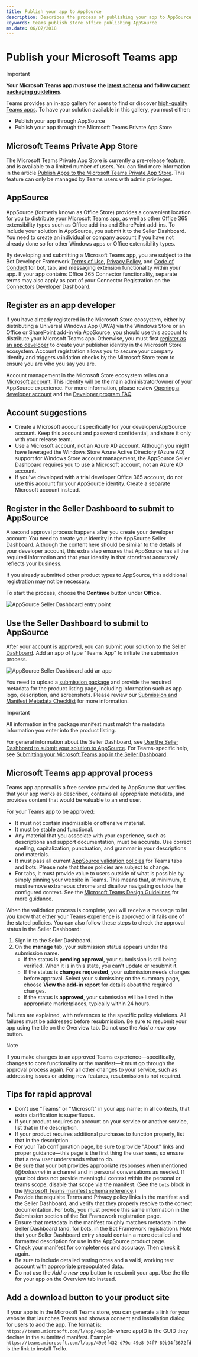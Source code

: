 ```yaml
---
title: Publish your app to AppSource
description: Describes the process of publishing your app to AppSource (formerly Office Store)
keywords: teams publish store office publishing AppSource
ms.date: 06/07/2018
---
```

# Publish your Microsoft Teams app

> [!IMPORTANT]
> **Your Microsoft Teams app *must* use the [latest schema](~/resources/schema/manifest-schema) and follow [current packaging guidelines](~/concepts/apps/apps-package).**

Teams provides an in-app gallery for users to find or discover [high-quality Teams apps](~/resources/design/overview). To have your solution available in this gallery, you must either:

* Publish your app through AppSource
* Publish your app through the Microsoft Teams Private App Store

## Microsoft Teams Private App Store

The Microsoft Teams Private App Store is currently a pre-release feature, and is available to a limited number of users. You can find more information in the article [Publish Apps to the Microsoft Teams Private App Store](https://docs.microsoft.com/en-us/MicrosoftTeams/private-app-store-teams). This feature can only be managed by Teams users with admin privileges.

## AppSource

AppSource (formerly known as Office Store) provides a convenient location for you to distribute your Microsoft Teams app, as well as other Office 365 extensibility types such as Office add-ins and SharePoint add-ins. To include your solution in AppSource, you submit it to the Seller Dashboard. You need to create an individual or company account if you have not already done so for other Windows apps or Office extensibility types.

By developing and submitting a Microsoft Teams app, you are subject to the Bot Developer Framework [Terms of Use](https://aka.ms/bf-terms), [Privacy Policy](https://aka.ms/bf-privacy), and [Code of Conduct](https://aka.ms/bf-conduct) for bot, tab, and messaging extension functionality within your app. If your app contains Office 365 Connector functionality, separate terms may also apply as part of your Connector Registration on the [Connectors Developer Dashboard](https://aka.ms/publishconnector).

## Register as an app developer

If you have already registered in the Microsoft Store ecosystem, either by distributing a Universal Windows App (UWA) via the Windows Store or an Office or SharePoint add-in via AppSource, you should use this account to distribute your Microsoft Teams app. Otherwise, you must first [register as an app developer](https://developer.microsoft.com/en-us/store/register) to create your publisher identity in the Microsoft Store ecosystem. Account registration allows you to secure your company identity and triggers validation checks by the Microsoft Store team to ensure you are who you say you are.

Account management in the Microsoft Store ecosystem relies on a [Microsoft account](https://account.microsoft.com/account). This identity will be the main administrator/owner of your AppSource experience. For more information, please review [Opening a developer account](https://docs.microsoft.com/en-us/windows/uwp/publish/opening-a-developer-account) and the [Developer program FAQ](https://developer.microsoft.com/en-us/store/register/faq).

## Account suggestions

* Create a Microsoft account specifically for your developer/AppSource account. Keep this account and password confidential, and share it only with your release team.
* Use a Microsoft account, not an Azure AD account. Although you might have leveraged the Windows Store Azure Active Directory (Azure AD) support for Windows Store account management, the AppSource Seller Dashboard requires you to use a Microsoft account, not an Azure AD account.
* If you've developed with a trial developer Office 365 account, do not use this account for your AppSource identity. Create a separate Microsoft account instead.

## Register in the Seller Dashboard to submit to AppSource

A second approval process happens after you create your developer account: You need to create your identity in the AppSource Seller Dashboard. Although the content here should be similar to the details of your developer account, this extra step ensures that AppSource has all the required information and that your identity in that storefront accurately reflects your business.

If you already submitted other product types to AppSource, this additional registration may not be necessary.

To start the process, choose the **Continue** button under **Office**.

![AppSource Seller Dashboard entry point](~/assets/images/submission/sellerdashboardofficeentry.png)

## Use the Seller Dashboard to submit to AppSource

After your account is approved, you can submit your solution to the [Seller Dashboard](http://go.microsoft.com/fwlink/?LinkId=248605). Add an app of type "Teams App" to initiate the submission process.

![AppSource Seller Dashboard add an app](~/assets/images/submission/sellerdashboardaddapp.png)

You need to upload a [submission package](~/concepts/apps/apps-package) and provide the required metadata for the product listing page, including information such as app logo, description, and screenshots. Please review our [Submission and Manifest Metadata Checklist](~/publishing/office-store-checklist) for more information.

> [!IMPORTANT]
> All information in the package manifest must match the metadata information you enter into the product listing.

For general information about the Seller Dashboard, see [Use the Seller Dashboard to submit your solution to AppSource](https://dev.office.com/officestore/docs/use-the-seller-dashboard-to-submit-to-the-office-store). For Teams-specific help, see [Submitting your Microsoft Teams app in the Seller Dashboard](~/publishing/office-store-guidance).

## Microsoft Teams app approval process

Teams app approval is a free service provided by AppSource that verifies that your app works as described, contains all appropriate metadata, and provides content that would be valuable to an end user.

For your Teams app to be approved:

* It must not contain inadmissible or offensive material.
* It must be stable and functional.
* Any material that you associate with your experience, such as descriptions and support documentation, must be accurate. Use correct spelling, capitalization, punctuation, and grammar in your descriptions and materials.
* It must pass all current [AppSource validation policies](https://dev.office.com/officestore/docs/validation-policies) for Teams tabs and bots. Please note that these policies are subject to change.
* For tabs, it must provide value to users outside of what is possible by simply pinning your website in Teams. This means that, at minimum, it must remove extraneous chrome and disallow navigating outside the configured context. See the [Microsoft Teams Design Guidelines](https://aka.ms/microsoftteamsdesignguidelines) for more guidance.

When the validation process is complete, you will receive a message to let you know that either your Teams experience is approved or it fails one of the stated policies. You can also follow these steps to check the approval status in the Seller Dashboard:

1. Sign in to the Seller Dashboard.
2. On the **manage** tab, your submission status appears under the submission name.
   * If the status is **pending approval**, your submission is still being verified. When it is in this state, you can't update or resubmit it.
   * If the status is **changes requested**, your submission needs changes before approval. Select your submission; on the summary page, choose **View the add-in report** for details about the required changes.
   * If the status is **approved**, your submission will be listed in the appropriate marketplaces, typically within 24 hours.

Failures are explained, with references to the specific policy violations. All failures must be addressed before resubmission. Be sure to resubmit your app using the tile on the Overview tab. Do not use the *Add a new app* button.

> [!NOTE]
> If you make changes to an approved Teams experience—specifically, changes to core functionality or the manifest—it must go through the approval process again. For all other changes to your service, such as addressing issues or adding new features, resubmission is not required.

## Tips for rapid approval

* Don't use "Teams" or "Microsoft" in your app name; in all contexts, that extra clarification is superfluous.
* If your product requires an account on your service or another service, list that in the description.
* If your product requires additional purchases to function properly, list that in the description.
* For your Tab configuration page, be sure to provide "About" links and proper guidance—this page is the first thing the user sees, so ensure that a new user understands what to do.
* Be sure that your bot provides appropriate responses when mentioned (@*botname*) in a channel and in personal conversations as needed. If your bot does not provide meaningful context within the personal or teams scope, disable that scope via the manifest. (See the `bots` block in the [Microsoft Teams manifest schema reference](~/resources/schema/manifest-schema#bots).)
* Provide the requisite Terms and Privacy policy links in the manifest and the Seller Dashboard, and verify that they properly resolve to the correct documentation. For bots, you must provide this same information in the Submission section of the Bot Framework registration page.
* Ensure that metadata in the manifest roughly matches metadata in the Seller Dashboard (and, for bots, in the Bot Framework registration). Note that your Seller Dashboard entry should contain a more detailed and formatted description for use in the AppSource product page.
* Check your manifest for completeness and accuracy. Then check it again.
* Be sure to include detailed testing notes and a valid, working test account with appropriate prepopulated data.
* Do not use the *Add a new app* button to resubmit your app. Use the tile for your app on the Overview tab instead.

## Add a download button to your product site

If your app is in the Microsoft Teams store, you can generate a link for your website that launches Teams and shows a consent and installation dialog for users to add the app.
The format is:  `https://teams.microsoft.com/l/app/<appId>` where appID is the GUID they declare in the submitted manifest.
Example: `https://teams.microsoft.com/l/app/49e6f432-d79c-49e8-94f7-89b94f3672fd` is the link to install Trello.
